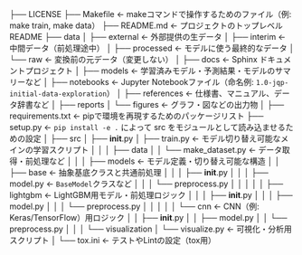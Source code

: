 ├── LICENSE
├── Makefile                 <- makeコマンドで操作するためのファイル（例: make train, make data）
├── README.md                <- プロジェクトのトップレベル README
├── data
│   ├── external             <- 外部提供の生データ
│   ├── interim              <- 中間データ（前処理途中）
│   ├── processed            <- モデルに使う最終的なデータ
│   └── raw                  <- 変換前の元データ（変更しない）
│
├── docs                     <- Sphinx ドキュメントプロジェクト
│
├── models                   <- 学習済みモデル・予測結果・モデルのサマリーなど
│
├── notebooks                <- Jupyter Notebookファイル（命名例: `1.0-jqp-initial-data-exploration`）
│
├── references               <- 仕様書、マニュアル、データ辞書など
│
├── reports
│   └── figures              <- グラフ・図などの出力物
│
├── requirements.txt         <- pipで環境を再現するためのパッケージリスト
├── setup.py                 <- `pip install -e .` によって src をモジュールとして読み込ませるための設定
│
├── src
│   ├── __init__.py
│   ├── train.py             <- モデル切り替え可能なメインの学習スクリプト
│   │
│   ├── data
│   │   └── make_dataset.py  <- データ取得・前処理など
│   │
│   ├── models               <- モデル定義・切り替え可能な構造
│   │   ├── base             <- 抽象基底クラスと共通前処理
│   │   │   ├── __init__.py
│   │   │   ├── model.py     <- `BaseModel`クラスなど
│   │   │   └── preprocess.py
│   │   │
│   │   ├── lightgbm         <- LightGBM用モデル・前処理ロジック
│   │   │   ├── __init__.py
│   │   │   ├── model.py
│   │   │   └── preprocess.py
│   │   │
│   │   └── cnn              <- CNN（例: Keras/TensorFlow）用ロジック
│   │       ├── __init__.py
│   │       ├── model.py
│   │       └── preprocess.py
│   │
│   └── visualization
│       └── visualize.py     <- 可視化・分析用スクリプト
│
└── tox.ini                  <- テストやLintの設定（tox用）
